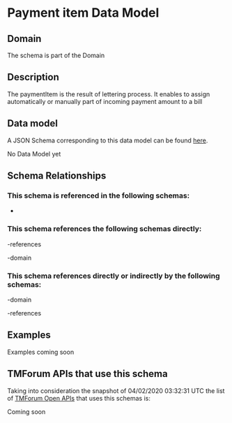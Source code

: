 # Payment item Data Model

## Domain

The  schema is part of the  Domain

## Description

The paymentItem is the result of lettering process. It enables to assign automatically or manually part of incoming payment amount to a bill

## Data model

A JSON Schema corresponding to this data model can be found
[here](https://github.com/tmforum-rand/schemas/blob/candidates/Customer/PaymentItem.schema.json).

No Data Model yet

## Schema Relationships

### This schema is referenced in the following schemas:

-

### This schema references the following schemas directly:

-references

-domain

### This schema references directly or indirectly by the following schemas:

-domain

-references



## Examples

Examples coming soon

## TMForum APIs that use this schema

Taking into consideration the snapshot of 04/02/2020 03:32:31 UTC the list of [TMForum Open APIs](https://www.tmforum.org/open-apis/) that uses this schemas is:

Coming soon